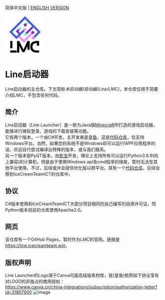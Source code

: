 简体中文版 | [ENGLISH VERSION](https://github.com/IceCreamTeamICT/LineLauncher/blob/main/README-EN.md)

![LOGO](/logo.png "LOGO")

# Line启动器

Line启动器的主仓库。下文简称*本启动器/启动器/Line/LMC/*。本仓库仅用于简要介绍LMC，不包含任何代码。

## 简介
Line启动器（Line Launcher）是一款为Java版[Minecraft](https://minecraft.net)所打造的游戏启动器，能够进行微软登录、游戏的下载安装等功能。  
它有两个版本，一个由C#开发，主开发者是[皇鱼](https://github.com/tmdakm)，这是[代码仓库](https://github.com/IceCreamTeamICT/LineLauncherCs/)，仅支持Windows平台。当然，如果您的系统不是Windows却可以运行WPF应用程序的话，欢迎自行尝试编译出特殊的版本，或与我们联系。  
另一个版本是PyQT版本。由[影宝](https://github.com/iloveei)开发，理论上支持所有可以运行Python3.8.9(向上兼容)的计算机，但是由于使用Windows api及cmd程序的缘故，暂时无法在其他平台使用。不过，后续或许会提供优化版以跨平台。其有一个[代码仓库](https://github.com/IloveEi/Line-Minecraft-Launcher/tree/RefactorByIloveEi)，后续会移到IceCreamTeamICT的仓库中。

## 协议
C#版本使用和IceCreamTeamICT大部分项目相同的自己编写的自用许可证，而Python版本目前的仓库使用Apache2.0。

## 网页
该仓库有一个GitHub Pages，暂时作为LMC的官网。链接是<https://line.icecreamteam.win>。

## 版权声明
Line Launcher的Logo源于Canva可画高级版素材库，我(皇鱼)依照如下协议享有对LOGO的非独占的商用授权：  
https://www.canva.cn/china-integrations/subscription/authorization-letter?id=31807900
![image](https://github.com/IceCreamTeamICT/LineLauncher/assets/96684075/428df464-10f6-48ab-bc1a-b289322f19d8)

